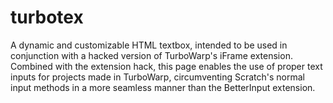 # turbotex
A dynamic and customizable HTML textbox, intended to be used in conjunction with a hacked version of TurboWarp's iFrame extension. Combined with the extension hack, this page enables the use of proper text inputs for projects made in TurboWarp, circumventing Scratch's normal input methods in a more seamless manner than the BetterInput extension.
 
